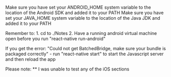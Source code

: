 Make sure you have set your ANDROID_HOME system variable to the location of the Android SDK and added it to your PATH 
Make sure you have set your JAVA_HOME system variable to the location of the Java JDK and added it to your PATH 
 
Remember to:
    1. cd to ./Notes 
    2. Have a running android virtual machine open
before you run "react-native run-android"
 
If you get the error: "Could not get BatchedBridge, make sure your bundle is packaged correctly"
    - run "react-native start" to start the Javascript server and then reload the app
 
Please note: 
** I was unable to test any of the iOS sections